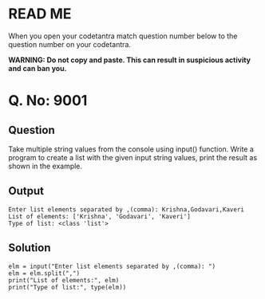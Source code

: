 # READ ME
When you open your codetantra match question number below to the question number on your codetantra.

**WARNING: Do not copy and paste. This can result in suspicious activity and can ban you.**

# Q. No: 9001

## Question
Take multiple string values from the console using input() function. Write a program to create a list with the given input string values, print the result as shown in the example.

## Output
```
Enter list elements separated by ,(comma): Krishna,Godavari,Kaveri
List of elements: ['Krishna', 'Godavari', 'Kaveri']
Type of list: <class 'list'>
```

## Solution
```
elm = input("Enter list elements separated by ,(comma): ")
elm = elm.split(",")
print("List of elements:", elm)
print("Type of list:", type(elm))
```